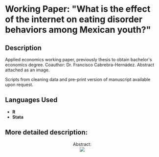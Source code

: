 <h1> Working Paper: "What is the effect of the internet on eating disorder behaviors among Mexican youth?" </h1>

<h2>Description</h2>
Applied economics working paper, previously thesis to obtain bachelor's economics degree. Coauthor: Dr. Francisco Cabrebra-Hernádez. Abstract attached as an image.

Scripts from cleaning data and pre-print version of manuscript available upon request.
<br />


<h2>Languages  Used</h2>

- <b>R</b> 
- <b>Stata</b>

<h2>More detailed description:</h2>

<p align="center">
Abstract: <br/>
<img src="[(https://imgur.com/a/7BYCxHD)](https://imgur.com/a/z6GD0md)"/>
